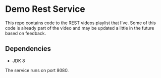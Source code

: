 # Demo Rest Service

This repo contains code to the REST videos playlist that I've. Some of this code is already part of the video and may be updated a little in the future based on feedback.

## Dependencies
- JDK 8

The service runs on port 8080.


